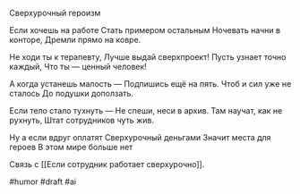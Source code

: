 Сверхурочный героизм

Если хочешь на работе
Стать примером остальным
Ночевать начни в конторе,
Дремли прямо на ковре.

Не ходи ты к терапевту,
Лучше выдай сверхпроект!
Пусть узнает точно каждый,
Что ты — ценный человек!

А когда устанешь малость —
Подпишись ещё на пять.
Чтоб и сил уже не сталось
До подушки доползать.

Если тело стало тухнуть —
Не спеши, неси в архив.
Там научат, как не рухнуть,
Штат сотрудников чуть жив.

Ну а если вдруг оплатят
Сверхурочный деньгами
Значит места для героев
В этом мире больше нет

Связь с [[Если сотрудник работает сверхурочно]].

#humor #draft #ai